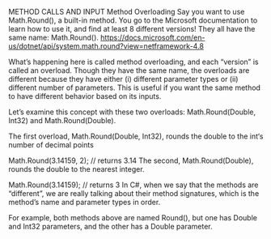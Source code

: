 METHOD CALLS AND INPUT
Method Overloading
Say you want to use Math.Round(), a built-in method. You go to the Microsoft documentation to learn how to use it, and find at least 8 different versions! They all have the same name: Math.Round().
https://docs.microsoft.com/en-us/dotnet/api/system.math.round?view=netframework-4.8

What’s happening here is called method overloading, and each “version” is called an overload. Though they have the same name, the overloads are different because they have either (i) different parameter types or (ii) different number of parameters. This is useful if you want the same method to have different behavior based on its inputs.

Let’s examine this concept with these two overloads: Math.Round(Double, Int32) and Math.Round(Double).

The first overload, Math.Round(Double, Int32), rounds the double to the int‘s number of decimal points

Math.Round(3.14159, 2); // returns 3.14
The second, Math.Round(Double), rounds the double to the nearest integer.

Math.Round(3.14159); // returns 3
In C#, when we say that the methods are “different”, we are really talking about their method signatures, which is the method’s name and parameter types in order.

For example, both methods above are named Round(), but one has Double and Int32 parameters, and the other has a Double parameter.
